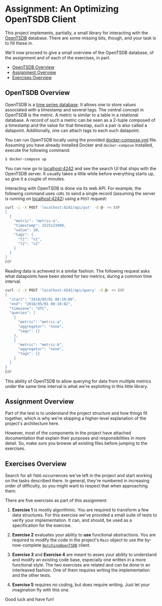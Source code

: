 # Assignment: An Optimizing OpenTSDB Client

This project implements, partially, a small library for interacting with the
[OpenTSDB][0] database. There are some missing bits, though, and your task is
to fill these in.

We'll now proceed to give a small overview of the OpenTSDB database, of the
assignment and of each of the exercises, in part.

  - [OpenTSDB Overview](#opentsdb-overview)
  - [Assignment Overview](#assignment-overview)
  - [Exercises Overview](#exercises-overview)

## OpenTSDB Overview

OpenTSDB is a [time series database][1]. It allows one to store values associated
with a timestamp and several tags. The central concept in OpenTSDB is the
metric. A metric is similar to a table in a relational database. A record of
such a metric can be seen as a 2-tuple composed of a timestamp and the value
for that timestap, such a pair is also called a datapoint. Additionally, one can
attach tags to each such datapoint.

You can run OpenTSDB locally using the provided [docker-compose.yml](./docker-compose.yml)
file. Assuming you have already installed Docker and `docker-compose` installed,
execute the following command:

```bash
$ docker-compose up
```

You can now go to [localhost:4242](http://localhost:4242) and see the search UI
that ships with the OpenTSDB server. It usually takes a little while before
everything starts up, so give it a couple of minutes.

Interacting with OpenTSDB is done via its web API. For example, the following
command uses `cURL` to send a single record (assuming the server is running on
[localhost:4242](http://localhost:4242)) using a `POST` request:

```bash
curl -i -X POST 'localhost:4242/api/put' -d @- << EOF
[
  {
    "metric": "metric-a",
    "timestamp": 1525133400,
    "value": 10,
    "tags": {
      "t1": "v1",
      "t2": "v2"
    }
  }
]
EOF
```

Reading data is achieved in a similar fashion. The following request asks what
datapoints have been stored for two metrics, during a common time interval.

```bash
curl -i -X POST 'localhost:4242/api/query' -d @- << EOF
{
  "start": "2018/05/01 00:10:00",
  "end": "2018/05/01 00:10:02",
  "timezone": "UTC",
  "queries": [
    {
      "metric": "metric-a",
      "aggregator": "none",
      "tags": {}
    },
    {
      "metric": "metric-b",
      "aggregator": "none",
      "tags": {}
    }
  ]
}
EOF
```

This ability of OpenTSDB to allow querying for data from multiple metrics under
the same time interval is what we're exploiting in this little library.

## Assignment Overview

Part of the test is to understand the project structure and how things fit
together, which is why we're skipping a higher-level explanation of the
project's architecture here.

However, most of the components in the project have attached documentation that
explain their purposes and responsibilities in more detail. So, make sure you
browse all existing files before jumping to the exercises.

## Exercises Overview

Search for all `TODO` occurrences we've left in the project and start working
on the tasks described there. In general, they're numbered in increasing order
of difficulty, so you might want to respect that when approaching them.

There are five exercises as part of this assignment:

  1. **Exercise 1** is mostly algorithmic. You are required to transform a
  few data structures. For this exercise we've provided a small suite of tests
  to verify your implementation. It can, and should, be used as a specification
  for the exercise.

  2. **Exercise 2** evaluates your ability to **use** functional abstractions.
  You are required to modify the code in the project's `Main` object to use the
  by-now-complete [`BatchingOpenTSDB`](./src/main/scala/eloquentix/opentsdb/BatchingOpenTSDB.scala)
  client.

  3. **Exercise 3** and **Exercise 4** are meant to asses your ability to
  understand and modify an existing code base, especially one written in a more
  functional style. The two exercises are related and can be done in an
  interleaved fashion. One of them requires writing the implementation and the
  other tests.

  4. **Exercise 5** requires no coding, but does require writing. Just let your
  imagination fly with this one.

Good luck and have fun!

[0]: http://opentsdb.net
[1]: https://en.wikipedia.org/wiki/Time_series_database
